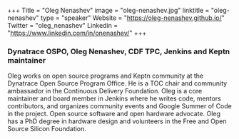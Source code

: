 +++
Title = "Oleg Nenashev"
image = "oleg-nenashev.jpg"
linktitle = "oleg-nenashev"
type = "speaker"
Website = "https://oleg-nenashev.github.io/"
Twitter = "oleg_nenashev"
Linkedin = "https://www.linkedin.com/in/onenashev/"
+++

### Dynatrace OSPO, Oleg Nenashev, CDF TPC, Jenkins and Keptn maintainer
Oleg works on open source programs and Keptn community at the Dynatrace Open Source Program Office. He is a TOC chair and community ambassador in the Continuous Delivery Foundation. Oleg is a core maintainer and board member in Jenkins where he writes code, mentors contributors, and organizes community events and Google Summer of Code in the project. Open source software and open hardware advocate. Oleg has a PhD degree in hardware design and volunteers in the Free and Open Source Silicon Foundation.